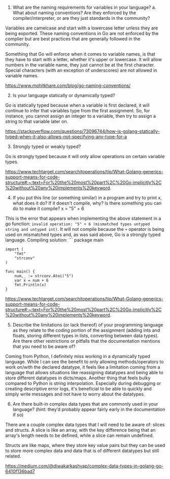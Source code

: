 1. What are the naming requirements for variables in your language?
  a. What about naming conventions? Are they enforced by the compiler/interpreter, or are they just standards in the community?

  Variables are camelcase and start with a lowercase letter unless they are being exported. These naming conventions in Go are not enforced by the complier but are best practices that are generally followed in the community. 
  
  Something that Go will enforce when it comes to variable names, is that they have to start with a letter, whether it's upper or lowercase. It will allow numbers in the variable name, they just cannot be at the first character. Special characters (with an exception of underscores) are not allowed in variable names.

  https://www.mohitkhare.com/blog/go-naming-conventions/

2. Is your language statically or dynamically typed?

  Go is statically typed because when a variable is first declared, it will continue to infer that variables type from the first assignment. So, for instance, you cannot assign an integer to a variable, then try to assign a string to that variable later on.

  https://stackoverflow.com/questions/73096744/how-is-golang-statically-typed-when-it-also-allows-not-specifying-any-type-for-a

3. Strongly typed or weakly typed?

  Go is strongly typed because it will only allow operations on certain variable types.

  https://www.techtarget.com/searchitoperations/tip/What-Golang-generics-support-means-for-code-structure#:~:text=For%20the%20most%20part%2C%20Go,implicitly%2C%20without%20any%20implements%20keyword.

4. If you put this line (or something similar) in a program and try to print x, what does it do? If it doesn't compile, why? Is there something you can do to make it compile? x = "5" + 6

  This is the error that appears when implementing the above statement in a go function: `invalid operation: "5" + 6 (mismatched types untyped string and untyped int)`. It will not compile because the `+` operator is being used on mismatched types and, as was said above, Go is a strongly typed language.
  Compiling solution:
    ```
    package main

    import (
	    "fmt"
	    "strconv"
    )

    func main() {
	    num,_ := strconv.Atoi("5")
	    var x = num + 6
	    fmt.Println(x)
    }

  https://www.techtarget.com/searchitoperations/tip/What-Golang-generics-support-means-for-code-structure#:~:text=For%20the%20most%20part%2C%20Go,implicitly%2C%20without%20any%20implements%20keyword.

5. Describe the limitations (or lack thereof) of your programming language as they relate to the coding portion of the assignment (adding ints and floats, storing different types in lists, converting between data types). Are there other restrictions or pitfalls that the documentation mentions that you need to be aware of?

  Coming from Python, I definitely miss working in a dynamically typed language. While I can see the benefit to only allowing methods/operators to work on/with the declared datatype, it feels like a limitation coming from a language that allows situations like reassigning datatypes and being able to store different datatypes in dicts/maps. Another thing that feels bulky compared to Python is string interpolation. Especially during debugging or creating descriptive error logs, it's beneficial to be able to quickly and simply write messages and not have to worry about the datatypes.

6. Are there built-in complex data types that are commonly used in your language? (hint: they’d probably appear fairly early in the documentation if so)

  There are a couple complex data types that I will need to be aware of: slices and structs. A slice is like an array, with the key difference being that an array's length needs to be defined, while a slice can remain undefined.

  Structs are like maps, where they store key value pairs but they can be used to store more complex data and data that is of different datatypes but still related.

  https://medium.com/@diwakarkashyap/complex-data-types-in-golang-go-6410f136bad7

